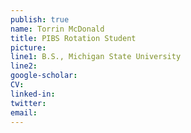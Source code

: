```yaml
---
publish: true
name: Torrin McDonald
title: PIBS Rotation Student
picture: 
line1: B.S., Michigan State University
line2: 
google-scholar: 
CV:
linked-in: 
twitter:
email:
---
```

